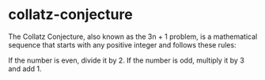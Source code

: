 # collatz-conjecture

The Collatz Conjecture, also known as the 3n + 1 problem, is a mathematical sequence that starts with any positive integer and follows these rules:

If the number is even, divide it by 2.
If the number is odd, multiply it by 3 and add 1.

